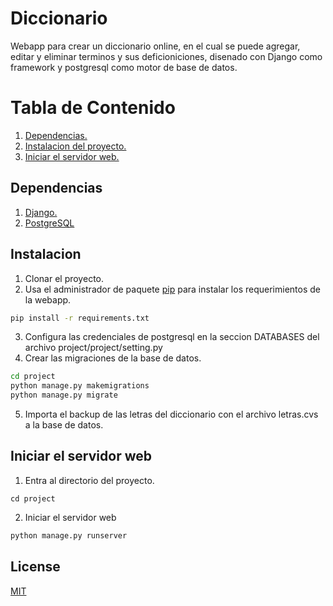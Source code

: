 # Diccionario

Webapp para crear un diccionario online, en el cual se puede agregar, editar y eliminar terminos y sus deficioniciones, disenado con Django como framework y postgresql como motor de base de datos.

# Tabla de Contenido
1. [Dependencias.](#)
2. [Instalacion del proyecto.](#Intalacion)
3. [Iniciar el servidor web.](#Iniciar-el-servidor-web)

## Dependencias
1. [Django.](#https://www.djangoproject.com/)
2. [PostgreSQL](#https://www.postgresql.org/)

## Instalacion
1. Clonar el proyecto.
2. Usa el administrador de paquete [pip](https://pip.pypa.io/en/stable/) para instalar los requerimientos de la webapp.

```bash
pip install -r requirements.txt
```
3. Configura las credenciales de postgresql en la seccion DATABASES del archivo project/project/setting.py
4. Crear las migraciones de la base de datos.
```bash
cd project
python manage.py makemigrations
python manage.py migrate
```
5. Importa el backup de las letras del diccionario con el archivo letras.cvs a la base de datos.

## Iniciar el servidor web
1. Entra al directorio del proyecto.
```
cd project
```
2. Iniciar el servidor web
```bash
python manage.py runserver
```

## License
[MIT](https://choosealicense.com/licenses/mit/)

